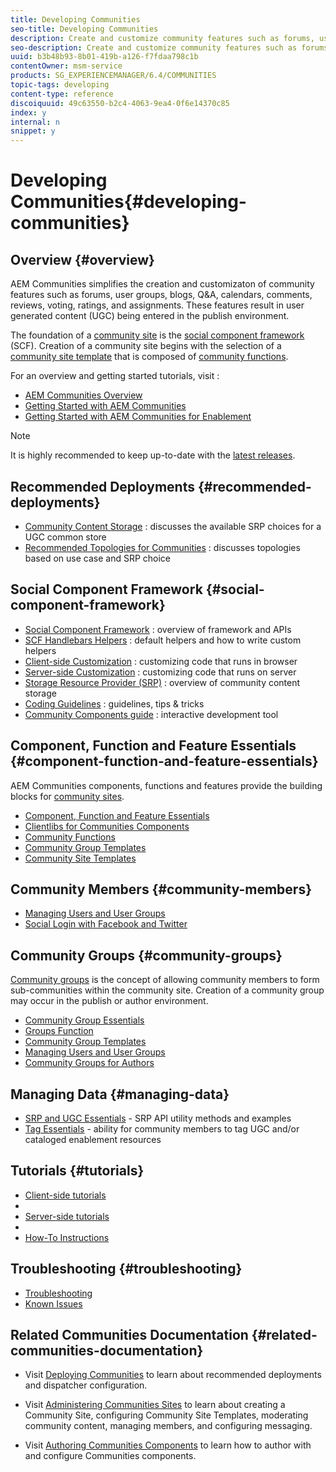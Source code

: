 ```yaml
---
title: Developing Communities
seo-title: Developing Communities
description: Create and customize community features such as forums, user groups, and more
seo-description: Create and customize community features such as forums, user groups, and more
uuid: b3b48b93-8b01-419b-a126-f7fdaa798c1b
contentOwner: msm-service
products: SG_EXPERIENCEMANAGER/6.4/COMMUNITIES
topic-tags: developing
content-type: reference
discoiquuid: 49c63550-b2c4-4063-9ea4-0f6e14370c85
index: y
internal: n
snippet: y
---
```


# Developing Communities{#developing-communities}

## Overview {#overview}

AEM Communities simplifies the creation and customizaton of community features such as forums, user groups, blogs, Q&A, calendars, comments, reviews, voting, ratings, and assignments. These features result in user generated content (UGC) being entered in the publish environment.

The foundation of a [community site](../../communities/using/overview.md#communitiessites) is the [social component framework](../../communities/using/scf.md) (SCF). Creation of a community site begins with the selection of a [community site template](../../communities/using/sites-console.md) that is composed of [community functions](../../communities/using/functions.md).

For an overview and getting started tutorials, visit :

* [AEM Communities Overview](../../communities/using/overview.md)
* [Getting Started with AEM Communities](../../communities/using/getting-started.md)
* [Getting Started with AEM Communities for Enablement](../../communities/using/getting-started-enablement.md)

>[!NOTE]
>
>It is highly recommended to keep up-to-date with the [latest releases](../../communities/using/deploy-communities.md#latestreleases).

## Recommended Deployments {#recommended-deployments}

* [Community Content Storage](../../communities/using/working-with-srp.md) : discusses the available SRP choices for a UGC common store
* [Recommended Topologies for Communities](../../communities/using/topologies.md) : discusses topologies based on use case and SRP choice

## Social Component Framework {#social-component-framework}

* [Social Component Framework](../../communities/using/scf.md) : overview of framework and APIs
* [SCF Handlebars Helpers](../../communities/using/handlebars-helpers.md) : default helpers and how to write custom helpers
* [Client-side Customization](../../communities/using/client-customize.md) : customizing code that runs in browser
* [Server-side Customization](../../communities/using/server-customize.md) : customizing code that runs on server
* [Storage Resource Provider (SRP)](../../communities/using/srp.md) : overview of community content storage
* [Coding Guidelines](../../communities/using/code-guide.md) : guidelines, tips & tricks
* [Community Components guide](../../communities/using/components-guide.md) : interactive development tool

## Component, Function and Feature Essentials {#component-function-and-feature-essentials}

AEM Communities components, functions and features provide the building blocks for [community sites](../../communities/using/sites-console.md).

* [Component, Function and Feature Essentials](../../communities/using/essentials.md)
* [Clientlibs for Communities Components](../../communities/using/clientlibs.md)
* [Community Functions](../../communities/using/functions.md)
* [Community Group Templates](../../communities/using/tools-groups.md)
* [Community Site Templates](../../communities/using/sites.md)

## Community Members {#community-members}

* [Managing Users and User Groups](../../communities/using/users.md)
* [Social Login with Facebook and Twitter](../../communities/using/social-login.md)

## Community Groups {#community-groups}

[Community groups](../../communities/using/overview.md#communitygroups) is the concept of allowing community members to form sub-communities within the community site. Creation of a community group may occur in the publish or author environment.

* [Community Group Essentials](../../communities/using/essentials-groups.md)
* [Groups Function](../../communities/using/functions.md#groupsfunction)
* [Community Group Templates](../../communities/using/tools-groups.md)
* [Managing Users and User Groups](../../communities/using/users.md)
* [Community Groups for Authors](../../communities/using/creating-groups.md)

## Managing Data {#managing-data}

* [SRP and UGC Essentials](../../communities/using/srp-and-ugc.md) - SRP API utility methods and examples
* [Tag Essentials](../../communities/using/tag.md) - ability for community members to tag UGC and/or cataloged enablement resources

## Tutorials {#tutorials}

* [Client-side tutorials](../../communities/using/tutorials.md#clientsidecustomization)
* 
* [Server-side tutorials](../../communities/using/tutorials.md#serversidecustomization)
* 
* [How-To Instructions](../../communities/using/tutorials.md#howtoinstructions)

## Troubleshooting {#troubleshooting}

* [Troubleshooting](../../communities/using/troubleshooting.md) 
* [Known Issues](../../release-notes/known-issues.md)

## Related Communities Documentation {#related-communities-documentation}

* Visit [Deploying Communities](../../communities/using/deploy-communities.md) to learn about recommended deployments and dispatcher configuration.

* Visit [Administering Communities Sites](../../communities/using/administer-landing.md) to learn about creating a Community Site, configuring Community Site Templates, moderating community content, managing members, and configuring messaging.

* Visit [Authoring Communities Components](../../communities/using/author-communities.md) to learn how to author with and configure Communities components.

